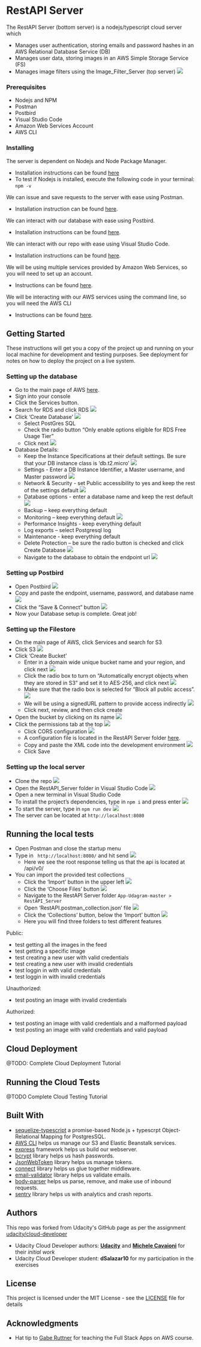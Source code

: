 # RestAPI Server

The RestAPI Server (bottom server) is a nodejs/typescript cloud server which
* Manages user authentication, storing emails and password hashes in an AWS Relational Database Service (DB)
* Manages user data, storing images in an AWS Simple Storage Service (FS)
* Manages image filters using the Image_Filter_Server (top server)
![](Server_Overview.png)

### Prerequisites


* Nodejs and NPM
* Postman
* Postbird
* Visual Studio Code
* Amazon Web Services Account
* AWS CLI

### Installing

The server is dependent on Nodejs and Node Package Manager. 
* Installation instructions can be found [here](https://nodejs.org/en/download/)
* To test if Nodejs is installed, execute the following code in your terminal: `npm -v`

We can issue and save requests to the server with ease using Postman. 
* Installation instruction can be found [here](https://www.getpostman.com/downloads/).

We can interact with our database with ease using Postbird.
* Installation instructions can be found [here](https://github.com/paxa/postbird).

We can interact with our repo with ease using Visual Studio Code.
* Installation instructions can be found [here](https://code.visualstudio.com/docs/setup/setup-overview).

We will be using multiple services provided by Amazon Web Services, so you will need to set up an account.
* Instructions can be found [here](https://aws.amazon.com/premiumsupport/knowledge-center/create-and-activate-aws-account/).

We will be interacting with our AWS services using the command line, so you will need the AWS CLI
* Instructions can be found [here](https://docs.aws.amazon.com/cli/latest/userguide/cli-chap-install.html).

## Getting Started

These instructions will get you a copy of the project up and running on your local machine for development and 
testing purposes. See deployment for notes on how to deploy the project on a live system.

### Setting up the database

* Go to the main page of AWS [here](https://aws.amazon.com).
* Sign into your console
* Click the Services button.
* Search for RDS and click RDS
![](./tutorial/L4-1.png)
* Click ‘Create Database’
![](./tutorial/L4-2.png)
  - Select PostGres SQL
  - Check the radio button “Only enable options eligible for RDS Free Usage Tier”
  - Click next
  ![](./tutorial/L4-3a.png)
* Database Details:
  - Keep the Instance Specifications at their default settings. Be sure that your DB instance class is ‘db.t2.micro’
  ![](./tutorial/L4-4a.png)
  - Settings - Enter a DB Instance Identifier, a Master username, and Master password
    ![](./tutorial/L4-4b.png)
  - Network & Security - set Public accessibility to yes and keep the rest of the settings default
    ![](./tutorial/L4-4c.png)
  - Database options - enter a database name and keep the rest default
    ![](./tutorial/L4-4d.png)
  - Backup – keep everything default
  - Monitoring – keep everything default
  ![](./tutorial/L4-4e.png)
  - Performance Insights - keep everything default
  - Log exports – select Postgresql log
  - Maintenance - keep everything default
  - Delete Protection – be sure the radio button is checked and click Create Database
  ![](./tutorial/L4-4h.png)
  - Navigate to the database to obtain the endpoint url
  ![](./tutorial/L4-4i.png)
  
### Setting up Postbird
* Open Postbird
![](./tutorial/L5-1.png)
* Copy and paste the endpoint, username, password, and database name
![](./tutorial/L5-2.png)
* Click the “Save & Connect” button
![](./tutorial/L5-3.png)
* Now your Database setup is complete. Great job!


### Setting up the Filestore

* On the main page of AWS, click Services and search for S3
* Click S3
![](./tutorial/L6-1.png)
* Click ‘Create Bucket’
  - Enter in a domain wide unique bucket name and your region, and click next
  ![](./tutorial/L6-3a.png)
  - Click the radio box to turn on “Automatically encrypt objects when they are stored in S3” and set it to AES-256, and click 
  next
  ![](./tutorial/L6-3c.png)
  - Make sure that the radio box is selected for “Block all public access”.
  ![](./tutorial/L6-3e.png)
  - We will be using a signedURL pattern to provide access indirectly
  ![](./tutorial/L6-3f.png)
  - Click next, review, and then click create
* Open the bucket by clicking on its name
![](./tutorial/L6-4.png)
* Click the permissions tab at the top
![](./tutorial/L6-5.png)
  - Click CORS configuration
  ![](./tutorial/L6-5a.png)
  - A configuration file is located in the RestAPI Server folder 
  [here]( https://github.com/dSalazar10/App-Udagram/blob/dev/RestAPI_Server/RestAPI.CORS_policy.xml). 
  - Copy and paste the XML code into the development environment
  ![](./tutorial/L6-5c.png)
  - Click Save



### Setting up the local server

* Clone the repo
![](./tutorial/L2-2.png)
* Open the RestAPI_Server folder in Visual Studio Code
![](./tutorial/L2-3.png)
* Open a new terminal in Visual Studio Code
* To install the project’s dependencies, type in `npm i` and press enter
![](./tutorial/L2-5.png)
* To start the server, type in `npm run dev`
![](./tutorial/L2-6.png)
* The server can be located at `http://localhost:8080`

## Running the local tests

* Open Postman and close the startup menu
* Type in ` http://localhost:8080/` and hit send
![](./tutorial/L3-2.png)
  * Here we see the root response telling us that the api is located at /api/v0/
* You can import the provided test collections
  * Click the ‘Import’ button in the upper left
  ![](./tutorial/L3-3a.png)
  * Click the ‘Choose Files’ button
  ![](./tutorial/L3-3b.png)
  * Navigate to the RestAPI Server folder `App-Udagram-master > RestAPI_Server`
  * Open ‘RestAPI.postman_collection.json’ file
  ![](./tutorial/L3-3d.png)
  * Click the ‘Collections’ button, below the ‘Import’ button
  ![](./tutorial/L3-3e.png)
  * Here you will find three folders to test different features

Public:
- test getting all the images in the feed
- test getting a specific image
- test creating a new user with valid credentials
- test creating a new user with invalid credentials
- test loggin in with valid credentials
- test loggin in with invalid credentials

Unauthorized:
- test posting an image with invalid credentials

Authorized: 
- test posting an image with valid credentials and a malformed payload
- test posting an image with valid credentials and valid payload

## Cloud Deployment

@TODO: Complete Cloud Deployment Tutorial

## Running the Cloud Tests

@TODO Complete Cloud Testing Tutorial

## Built With

* [sequelize-typescript](https://www.npmjs.com/package/sequelize-typescript) a promise-based Node.js + typescrpt 
Object-Relational Mapping for PostgresSQL.
* [AWS CLI](https://aws.amazon.com/cli/) helps us manage our S3 and Elastic Beanstalk
services.
* [express](https://expressjs.com) framework helps us build our webserver. 
* [bcrypt](https://www.npmjs.com/package/bcrypt) library helps us hash passwords.
* [JsonWebToken](https://github.com/auth0/node-jsonwebtoken) library helps us manage tokens.
* [connect](https://www.npmjs.com/package/connect) library helps us glue together middleware.
* [email-validator](https://www.npmjs.com/package/email-validator) library helps us validate emails.
* [body-parser](https://github.com/expressjs/body-parser) helps us parse, remove, and make use of inbound requests.
* [sentry](https://sentry.io/signup/) library helps us with analytics and crash reports.

## Authors
This repo was forked from Udacity's GitHub page as per the assignment
[udacity/cloud-developer](https://github.com/udacity/cloud-developer/tree/master/course-02)
* Udacity Cloud Developer authors: **[Udacity](https://github.com/eddyudacity)** and **[Michele Cavaioni](https://github.com/Udacavs)** for their *initial work*
* Udacity Cloud Developer student: **dSalazar10** for my participation in the exercises

## License

This project is licensed under the MIT License - see the [LICENSE](https://github.com/dSalazar10/App-Udagram/blob/master/LICENSE) file for details

## Acknowledgments

* Hat tip to [Gabe Ruttner](https://github.com/grutt) for teaching the Full Stack Apps on AWS course.
